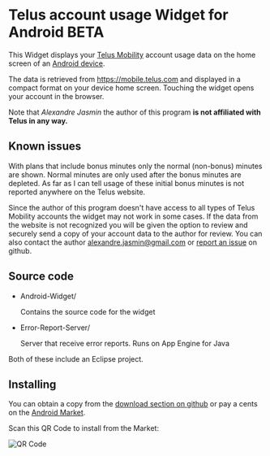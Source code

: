 Telus account usage Widget for Android BETA
===========================================

This Widget displays your [Telus Mobility][1] account usage data on the home screen of an [Android device][2].

The data is retrieved from https://mobile.telus.com and displayed in a compact format on your device home screen.
Touching the widget opens your account in the browser.

Note that *Alexandre Jasmin* the author of this program **is not affiliated with Telus in any way.**


Known issues
------------

With plans that include bonus minutes only the normal (non-bonus) minutes are shown. Normal minutes are only used after the bonus minutes are depleted. As far as I can tell usage of these initial bonus minutes is not reported anywhere on the Telus website.

Since the author of this program doesn't have access to all types of Telus Mobility accounts the widget may not work in some cases. If the data from the website is not recognized you will be given the option to review and securely send a copy of your account data to the author for review. You can also contact the author alexandre.jasmin@gmail.com or [report an issue][3] on github.


Source code
-----------

 - Android-Widget/

      Contains the source code for the widget  


 - Error-Report-Server/

      Server that receive error reports. Runs on App Engine for Java

Both of these include an Eclipse project.


Installing
----------

You can obtain a copy from the [download section on github][4] or pay a cents on the [Android Market][5].

Scan this QR Code to install from the Market:

![QR Code](http://chart.apis.google.com/chart?cht=qr&chs=200x200&chl=market%3A//details%3Fid%3Dcom.github.ajasmin.telususageandroidwidget&chld=H|0)




  [1]: http://www.telusmobility.com/ "Telus Website"
  [2]: http://www.android.com/ "Android Website"
  [3]: https://github.com/ajasmin/telus_usage_android_widget/issues "Issues"
  [4]: https://github.com/ajasmin/telus_usage_android_widget/downloads "github downloads"
  [5]: https://market.android.com/details?id=com.github.ajasmin.telususageandroidwidget "Market download"